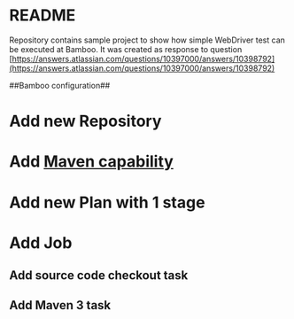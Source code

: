 # README #

Repository contains sample project to show how simple WebDriver test can be executed at Bamboo. 
It was created as response to question [https://answers.atlassian.com/questions/10397000/answers/10398792](https://answers.atlassian.com/questions/10397000/answers/10398792)

##Bamboo configuration##
# Add new Repository
# Add [Maven capability](https://confluence.atlassian.com/display/BAMBOO/Defining+a+new+executable+capability)
# Add new Plan with 1 stage
# Add Job
## Add source code checkout task
## Add Maven 3 task